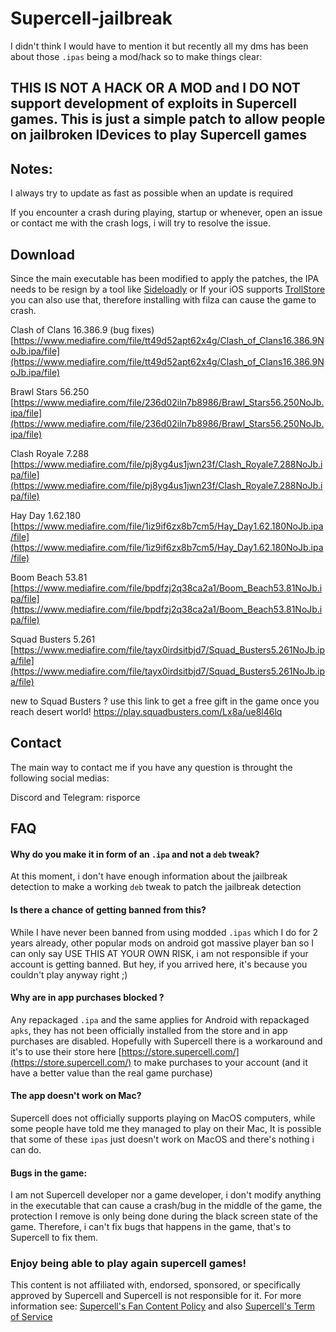 # Supercell-jailbreak

I didn't think I would have to mention it but recently all my dms has been about those `.ipas` being a mod/hack so to make things clear:

## THIS IS NOT A HACK OR A MOD and I DO NOT support development of exploits in Supercell games. This is just a simple patch to allow people on jailbroken IDevices to play Supercell games

## Notes: ##

I always try to update as fast as possible when an update is required

If you encounter a crash during playing, startup or whenever, open an issue or contact me with the crash logs, i will try to resolve the issue.


## Download ##

Since the main executable has been modified to apply the patches, the IPA needs to be resign by a tool like [Sideloadly](https://sideloadly.io/) or If your iOS supports [TrollStore](https://github.com/opa334/TrollStore) you can also use that, therefore installing with filza can cause the game to crash.

Clash of Clans 16.386.9 (bug fixes) [https://www.mediafire.com/file/tt49d52apt62x4g/Clash_of_Clans16.386.9NoJb.ipa/file](https://www.mediafire.com/file/tt49d52apt62x4g/Clash_of_Clans16.386.9NoJb.ipa/file)

Brawl Stars 56.250 [https://www.mediafire.com/file/236d02iln7b8986/Brawl_Stars56.250NoJb.ipa/file](https://www.mediafire.com/file/236d02iln7b8986/Brawl_Stars56.250NoJb.ipa/file)

Clash Royale 7.288 [https://www.mediafire.com/file/pj8yg4us1jwn23f/Clash_Royale7.288NoJb.ipa/file](https://www.mediafire.com/file/pj8yg4us1jwn23f/Clash_Royale7.288NoJb.ipa/file)

Hay Day 1.62.180 [https://www.mediafire.com/file/1iz9if6zx8b7cm5/Hay_Day1.62.180NoJb.ipa/file](https://www.mediafire.com/file/1iz9if6zx8b7cm5/Hay_Day1.62.180NoJb.ipa/file)

Boom Beach 53.81 [https://www.mediafire.com/file/bpdfzj2q38ca2a1/Boom_Beach53.81NoJb.ipa/file](https://www.mediafire.com/file/bpdfzj2q38ca2a1/Boom_Beach53.81NoJb.ipa/file)

Squad Busters 5.261 [https://www.mediafire.com/file/tayx0irdsitbjd7/Squad_Busters5.261NoJb.ipa/file](https://www.mediafire.com/file/tayx0irdsitbjd7/Squad_Busters5.261NoJb.ipa/file)

new to Squad Busters ? use this link to get a free gift in the game once you reach desert world! https://play.squadbusters.com/Lx8a/ue8l46lq

## Contact ##
The main way to contact me if you have any question is throught the following social medias:

Discord and Telegram: risporce

## FAQ ##

####  Why do you make it in form of an `.ipa` and not a `deb` tweak? ####
At this moment, i don't have enough information about the jailbreak detection to make a working `deb` tweak to patch the jailbreak detection

#### Is there a chance of getting banned from this? #### 
While I have never been banned from using modded `.ipas` which I do for 2 years already, other popular mods on android got massive player ban so I can only say USE THIS AT YOUR OWN RISK, i am not responsible if your account is getting banned. But hey, if you arrived here, it's because you couldn't play anyway right ;)

#### Why are in app purchases blocked ? ####
Any repackaged `.ipa` and the same applies for Android with repackaged `apks`, they has not been officially installed from the store and in app purchases are disabled. Hopefully with Supercell there is a workaround and it's to use their store here [https://store.supercell.com/](https://store.supercell.com/) to make purchases to your account (and it have a better value than the real game purchase)

#### The app doesn't work on Mac? ####
Supercell does not officially supports playing on MacOS computers, while some people have told me they managed to play on their Mac, It is possible that some of these `ipas` just doesn't work on MacOS and there's nothing i can do.

#### Bugs in the game: ####
I am not Supercell developer nor a game developer, i don't modify anything in the executable that can cause a crash/bug in the middle of the game, the protection I remove is only being done during the black screen state of the game. Therefore, i can't fix bugs that happens in the game, that's to Supercell to fix them.

### Enjoy being able to play again supercell games! ###
This content is not affiliated with, endorsed, sponsored, or specifically approved by Supercell and Supercell is not responsible for it. For more information see: [Supercell's Fan Content Policy](https://supercell.com/en/fan-content-policy/) and also [Supercell's Term of Service](https://supercell.com/en/terms-of-service/)
